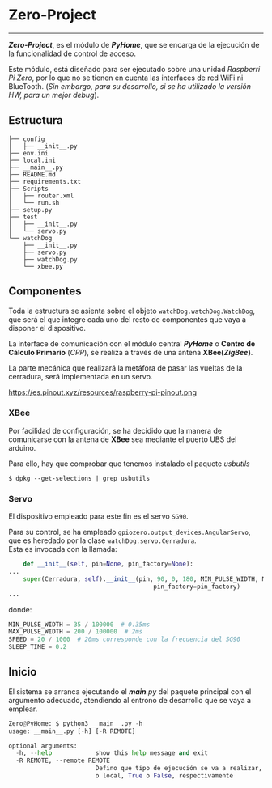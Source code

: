 # Zero-Project
___
***Zero-Project***, es el módulo de ***PyHome***, que se encarga de la ejecución de la funcionalidad de control de acceso.

Este módulo, está diseñado para ser ejecutado sobre una unidad *Raspberri Pi Zero*, por lo que no se tienen en cuenta las 
interfaces de red WiFi ni BlueTooth. (*Sin embargo, para su desarrollo, si se ha utilizado la versión HW, para un mejor 
*debug**).  

## Estructura
~~~
├── config
│   ├── __init__.py
├── env.ini
├── local.ini
├── __main__.py
├── README.md
├── requirements.txt
├── Scripts
│   ├── router.xml
│   └── run.sh
├── setup.py
├── test
│   ├── __init__.py
│   └── servo.py
└── watchDog
    ├── __init__.py
    ├── servo.py
    ├── watchDog.py
    └── xbee.py 
~~~

## Componentes
Toda la estructura se asienta sobre el objeto ```watchDog.watchDog.WatchDog```, que será el que integre cada uno del
resto de componentes que vaya a disponer el dispositivo.

La interface de comunicación con el módulo central ***PyHome*** o **Centro de Cálculo Primario** (*CPP*), se realiza a 
través de una antena **XBee(*ZigBee*)**.

La parte mecánica que realizará la metáfora de pasar las vueltas de la cerradura, será implementada en un servo.

https://es.pinout.xyz/resources/raspberry-pi-pinout.png

### XBee
Por facilidad de configuración, se ha decidido que la manera de comunicarse con la antena de **XBee** sea mediante el 
puerto UBS del arduino. 

Para ello, hay que comprobar que tenemos instalado el paquete *usbutils*
~~~
$ dpkg --get-selections | grep usbutils
~~~

### Servo
El dispositivo empleado para este fin es el servo ```SG90```.  

Para su control, se ha empleado ```gpiozero.output_devices.AngularServo```, que es heredado por la clase 
```watchDog.servo.Cerradura```.    
Esta es invocada con la llamada:  
```python
    def __init__(self, pin=None, pin_factory=None):
...
    super(Cerradura, self).__init__(pin, 90, 0, 180, MIN_PULSE_WIDTH, MAX_PULSE_WIDTH, SPEED,
                                        pin_factory=pin_factory)
...
```  
donde:
```python
MIN_PULSE_WIDTH = 35 / 100000  # 0.35ms
MAX_PULSE_WIDTH = 200 / 100000  # 2ms
SPEED = 20 / 1000  # 20ms corresponde con la frecuencia del SG90
SLEEP_TIME = 0.2
```

## Inicio
El sistema se arranca ejecutando el *__main__.py* del paquete principal con el argumento adecuado, 
atendiendo al entrono de desarrollo que se vaya a emplear.

~~~python
Zero@PyHome: $ python3 __main__.py -h
usage: __main__.py [-h] [-R REMOTE]

optional arguments:
  -h, --help            show this help message and exit
  -R REMOTE, --remote REMOTE
                        Defino que tipo de ejecución se va a realizar, remota
                        o local, True o False, respectivamente

~~~